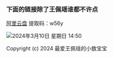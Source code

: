 ### 下面的链接除了王佩瑶谁都不许点

[阿里云盘](https://www.alipan.com/s/17ZBGMctX1Z) 提取码：w56y

![2024年3月10日 星期日 14:50](https://heu-cats-1304328975.cos.ap-beijing.myqcloud.com/hidden/IMG_3149.JPG)

Copyright (c) 2024 最爱王佩瑶的小敖宝宝
